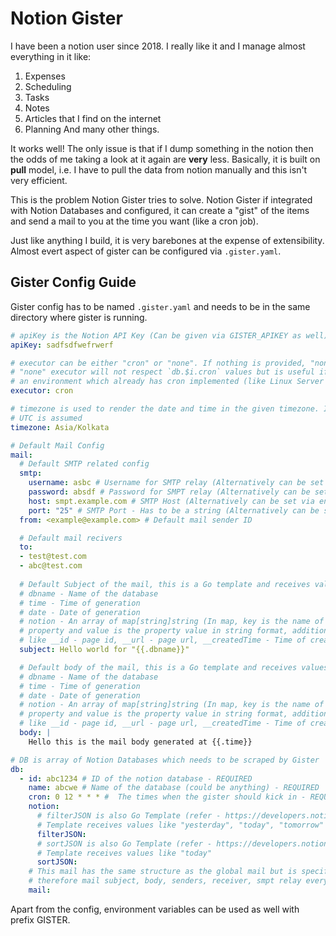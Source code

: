 # Notion Gister

I have been a notion user since 2018. I really like it and I manage almost everything in it like:
1. Expenses
2. Scheduling
3. Tasks
4. Notes
5. Articles that I find on the internet
6. Planning
And many other things.

It works well! The only issue is that if I dump something in the notion then the odds of me taking a look at it again are **very** less. Basically, it is built on **pull** model, i.e. I have to pull the data from notion manually and this isn't very efficient. 

This is the problem Notion Gister tries to solve. Notion Gister if integrated with Notion Databases and configured, it can create a "gist" of the items and send a mail to you at the time you want (like a cron job).

Just like anything I build, it is very barebones at the expense of extensibility. Almost evert aspect of gister can be configured via `.gister.yaml`.

## Gister Config Guide
Gister config has to be named `.gister.yaml` and needs to be in the same directory where gister is running. 

```yaml
# apiKey is the Notion API Key (Can be given via GISTER_APIKEY as well)
apiKey: sadfsdfwefrwerf

# executor can be either "cron" or "none". If nothing is provided, "none" is assumed
# "none" executor will not respect `db.$i.cron` values but is useful if Gister is running in
# an environment which already has cron implemented (like Linux Server or Github Action)
executor: cron

# timezone is used to render the date and time in the given timezone. If no value is give, 
# UTC is assumed
timezone: Asia/Kolkata

# Default Mail Config
mail:
  # Default SMTP related config
  smtp:
    username: asbc # Username for SMTP relay (Alternatively can be set via env var GISTER_SMTP_USERNAME)
    password: absdf # Password for SMPT relay (Alternatively can be set via env var GISTER_SMTP_PASSWORD)
    host: smpt.example.com # SMTP Host (Alternatively can be set via env var GISTER_SMPT_HOST)
    port: "25" # SMTP Port - Has to be a string (Alternatively can be set via env var GISTER_SMPT_PORT) 
  from: <example@example.com> # Default mail sender ID

  # Default mail recivers
  to:
  - test@test.com
  - abc@test.com
  
  # Default Subject of the mail, this is a Go template and receives values like
  # dbname - Name of the database
  # time - Time of generation
  # date - Date of generation
  # notion - An array of map[string]string (In map, key is the name of the notion database
  # property and value is the property value in string format, additional values are present 
  # like __id - page id, __url - page url, __createdTime - Time of creation)
  subject: Hello world for "{{.dbname}}"

  # Default body of the mail, this is a Go template and receives values like
  # dbname - Name of the database
  # time - Time of generation
  # date - Date of generation
  # notion - An array of map[string]string (In map, key is the name of the notion database
  # property and value is the property value in string format, additional values are present 
  # like __id - page id, __url - page url, __createdTime - Time of creation)
  body: |
    Hello this is the mail body generated at {{.time}}

# DB is array of Notion Databases which needs to be scraped by Gister
db:
  - id: abc1234 # ID of the notion database - REQUIRED
    name: abcwe # Name of the database (could be anything) - REQUIRED
    cron: 0 12 * * * #  The times when the gister should kick in - REQUIRED
    notion:
      # filterJSON is also Go Template (refer - https://developers.notion.com/reference/post-database-query-filter)
      # Template receives values like "yesterday", "today", "tomorrow"
      filterJSON:
      # sortJSON is also Go Template (refer - https://developers.notion.com/reference/post-database-query-sort)
      # Template receives values like "today"
      sortJSON:
    # This mail has the same structure as the global mail but is specific to this DB,
    # therefore mail subject, body, senders, receiver, smpt relay everything can be overridden here
    mail:
```

Apart from the config, environment variables can be used as well with prefix GISTER.